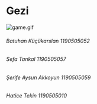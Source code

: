 # Gezi
 
![game.gif](https://acilyazilim/gezi.gif)
 
###### Batuhan Küçükarslan 1190505052  
###### Sefa Tankal 1190505057
###### Şerife Aysun Akkoyun 1190505059
###### Hatice Tekin 1190505010

